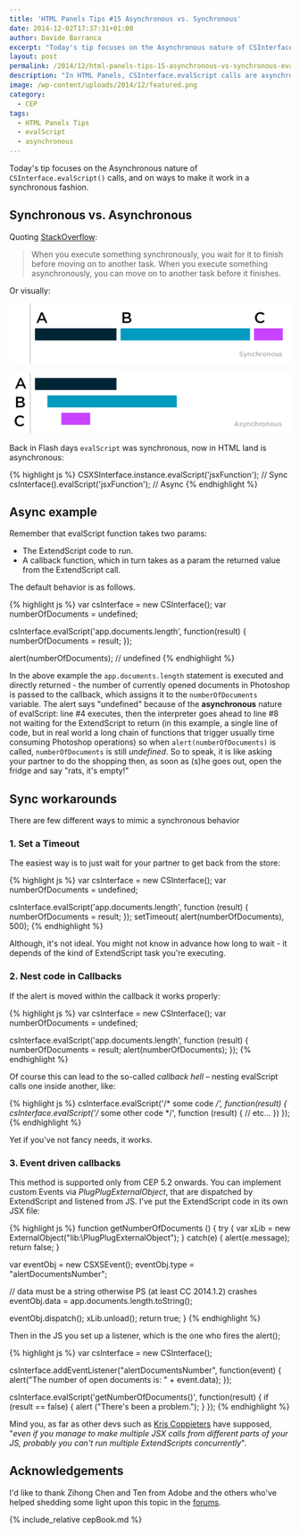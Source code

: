 ```yaml
---
title: 'HTML Panels Tips #15 Asynchronous vs. Synchronous'
date: 2014-12-02T17:37:31+01:00
author: Davide Barranca
excerpt: "Today's tip focuses on the Asynchronous nature of CSInterface.evalScript() calls, and on ways to make it work in a synchronous fashion."
layout: post
permalink: /2014/12/html-panels-tips-15-asynchronous-vs-synchronous-evalscript/
description: "In HTML Panels, CSInterface.evalScript calls are asynchronous - there are few ways to mimic synchronous behaviours, which I will be showing."
image: /wp-content/uploads/2014/12/featured.png
category:
  - CEP
tags:
  - HTML Panels Tips
  - evalScript
  - asynchronous
---
```


Today's tip focuses on the Asynchronous nature of `CSInterface.evalScript()` calls, and on ways to make it work in a synchronous fashion.

## Synchronous vs. Asynchronous

Quoting [StackOverflow](http://stackoverflow.com/questions/748175/asynchronous-vs-synchronous-execution-what-does-it-really-mean "Synchronous vs Asynchronous"):

> When you execute something synchronously, you wait for it to finish before moving on to another task. When you execute something asynchronously, you can move on to another task before it finishes.

Or visually:

![Synchronous](/wp-content/uploads/2014/12/sync.png)

![Asynchronous](/wp-content/uploads/2014/12/async.png)

Back in Flash days `evalScript` was synchronous, now in HTML land is asynchronous:

{% highlight js %}
CSXSInterface.instance.evalScript('jsxFunction'); // Sync
csInterface().evalScript('jsxFunction'); // Async
{% endhighlight %}

## Async example

Remember that evalScript function takes two params:

*   The ExtendScript code to run.
*   A callback function, which in turn takes as a param the returned value from the ExtendScript call.

The default behavior is as follows.

{% highlight js %}
var csInterface = new CSInterface();
var numberOfDocuments = undefined;

csInterface.evalScript('app.documents.length', function(result) {
  numberOfDocuments = result;
});

alert(numberOfDocuments); // undefined
{% endhighlight %}

In the above example the `app.documents.length` statement is executed and directly returned - the number of currently opened documents in Photoshop is passed to the callback, which assigns it to the `numberOfDocuments` variable. The alert says "undefined" because of the **asynchronous** nature of evalScript: line #4 executes, then the interpreter goes ahead to line #8 not waiting for the ExtendScript to return (in this example, a single line of code, but in real world a long chain of functions that trigger usually time consuming Photoshop operations) so when `alert(numberOfDocuments)` is called, `numberOfDocuments` is still _undefined_. So to speak, it is like asking your partner to do the shopping then, as soon as (s)he goes out, open the fridge and say "rats, it's empty!"

## Sync workarounds

There are few different ways to mimic a synchronous behavior

### 1. Set a Timeout

The easiest way is to just wait for your partner to get back from the store:

{% highlight js %}
var csInterface = new CSInterface();
var numberOfDocuments = undefined;

csInterface.evalScript('app.documents.length', function (result) {
  numberOfDocuments = result;
});
setTimeout( alert(numberOfDocuments), 500);
{% endhighlight %}

Although, it's not ideal. You might not know in advance how long to wait - it depends of the kind of ExtendScript task you're executing.

### 2. Nest code in Callbacks

If the alert is moved within the callback it works properly:

{% highlight js %}
var csInterface = new CSInterface();
var numberOfDocuments = undefined;

csInterface.evalScript('app.documents.length', function (result) {
  numberOfDocuments = result;
  alert(numberOfDocuments);
});
{% endhighlight %}

Of course this can lead to the so-called _callback hell_ – nesting evalScript calls one inside another, like:

{% highlight js %}
csInterface.evalScript('/* some code */', function(result) {
  csInterface.evalScript('/* some other code */', function (result) {
    // etc...
  })
});
{% endhighlight %}

Yet if you've not fancy needs, it works.

### 3. Event driven callbacks

This method is supported only from CEP 5.2 onwards. You can implement custom Events via _PlugPlugExternalObject_, that are dispatched by ExtendScript and listened from JS. I've put the ExtendScript code in its own JSX file:

{% highlight js %}
function getNumberOfDocuments () {
  try {
    var xLib = new ExternalObject("lib:\\PlugPlugExternalObject");
  } catch(e) {
  alert(e.message);
  return false;
  }

  var eventObj = new CSXSEvent();
  eventObj.type = "alertDocumentsNumber";

  // data must be a string otherwise PS (at least CC 2014.1.2) crashes
  eventObj.data = app.documents.length.toString();

  eventObj.dispatch();
  xLib.unload();
  return true;
}
{% endhighlight %}

Then in the JS you set up a listener, which is the one who fires the alert();

{% highlight js %}
var csInterface = new CSInterface();

csInterface.addEventListener("alertDocumentsNumber", function(event) {
  alert("The number of open documents is: " + event.data);
});

csInterface.evalScript('getNumberOfDocuments()', function(result) {
  if (result == false) { alert ("There's been a problem."); }
});
{% endhighlight %}

Mind you, as far as other devs such as [Kris Coppieters](http://www.rorohiko.com) have supposed, "_even if you manage to make multiple JSX calls from different parts of your JS, probably you can't run multiple ExtendScripts concurrently_".

## Acknowledgements

I'd like to thank Zihong Chen and Ten from Adobe and the others who've helped shedding some light upon this topic in the [forums](https://forums.adobe.com/thread/1360552 "Updating a variable from JSX").

{% include_relative cepBook.md %}
